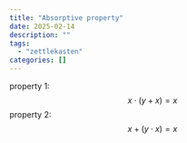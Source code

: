 ```yaml
---
title: "Absorptive property"
date: 2025-02-14
description: ""
tags: 
  - "zettlekasten"
categories: []
---
```


property 1:
$$x\cdot(y+x) = x$$
property 2:
$$x+(y\cdot x) = x$$
